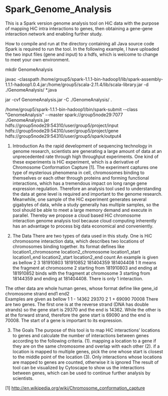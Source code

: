 # Spark_Genome_Analysis
This is a Spark version genome analysis tool on HiC data with the purpose of mapping HiC intra interactions to genes, then obtaining a gene-gene interaction network and enabling further study. 

How to compile and run at the directory containing all Java source code
Spark is required to run the tool. In the following example, I have uploaded the two input files (gene and input) to a hdfs, which is welcome to change to meet your own environment. 

mkdir GenomeAnalysis

javac -classpath /home/group5/spark-1.1.1-bin-hadoop1/lib/spark-assembly-1.1.1-hadoop1.0.4.jar:/home/group5/scala-2.11.4/lib/scala-library.jar -d ./GenomeAnalysis/ *.java

jar -cvf GenomeAnalysis.jar -C ./GenomeAnalysis/ .

/home/group5/spark-1.1.1-bin-hadoop1/bin/spark-submit --class "GenomeAnalysis" --master spark://group5node29:7077 ./GenomeAnalysis.jar hdfs://group5node29:54310/user/group5/project/input hdfs://group5node29:54310/user/group5/project/gene hdfs://group5node29:54310/user/group5/spark/output4


1. Introduction
As the rapid development of sequencing technology in genome research, scientists are generating a large amount of data at an unprecedented rate through high throughput experiments. One kind of these experiments is HiC experiment, which is a derivative of Chromosome Conformation Capture [1]. The experiment captures one type of mysterious phenomena in cell, chromosomes binding to themselves or each other through proteins and forming functional interactions, which has a tremendous impact on long range gene expression regulation. Therefore an analysis tool used to understanding the data at gene level is required and important to the genome research.
Meanwhile, one sample of the HiC experiment generates several gigabytes of data, while a study generally has multiple samples, so the tool should be able to meet a large memory demand and execute in parallel. Thereby we propose a cloud based HiC chromosome interaction genome analysis tool because cloud computing inherently has an advantage to process big data economical and conveniently. 

2. The Data
There are two types of data used in this study. One is HiC chromosome interaction data, which describes two locations of chromosomes binding together. Its format defines like
location1_chromosome 	location2_chromosome 	location1_start 		location1_end	location2_start		location2_end		count
An example is given as bellow
2       3      181910803       181910852       181404359       181404408       1
It means the fragment at chromosome 2 starting from 181910803 and ending at 181910852 binds with the fragment at chromosome 3 starting from 18144359 and ending at 181404408. There is only 1 interaction. 

The other data are whole human genes, whose format define like
gene_id		chromosome		strand		end1		end2	
Examples are given as bellow
1		1			-		14362   		29370
2		1			+ 		69090		70008
There are two genes. The first one is at the reverse strand (DNA has double strands) so the gene start is 29370 and the end is 14362. While the other is at the forward strand, therefore the gene start is 69090 and the end is 70008. The start of a gene is important to its expression. 

3. The Goals
The purpose of this tool is to map HiC interactions’ locations to genes and calculate the number of interactions between genes according to the following criteria.
  (1).	mapping a location to a gene if they are on the same chromosome and overlap with each other
  (2).	if a location is mapped to multiple genes, pick the one whose start is closest to the middle point of the location
  (3).	Only interactions whose locations are mapped to genes are counted, otherwise it is ignored
The result of tool can be visualized by Cytoscape to show us the interactions between genes, which can be used to continue further analysis by scientists. 


[1] http://en.wikipedia.org/wiki/Chromosome_conformation_capture

